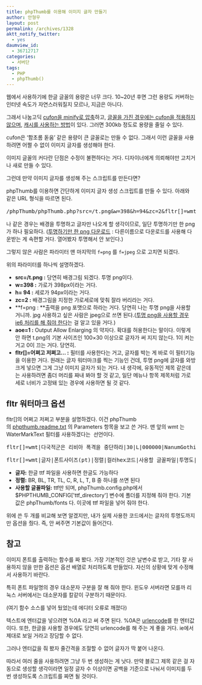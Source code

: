 ```yaml
---
title: phpThumb를 이용해 이미지 글자 만들기
author: 안형우
layout: post
permalink: /archives/1328
aktt_notify_twitter:
  - yes
daumview_id:
  - 36712717
categories:
  - 서버단
tags:
  - PHP
  - phpThumb()
---
```

웹에서 사용하기에 한글 글꼴의 용량은 너무 크다. 10~20년 후면 그런 용량도 커버하는 인터넷 속도가 자연스러워질지 모르나, 지금은 아니다.

그래서 나눔고딕 [cufon을 minify로 압축][1]하고, [글꼴을 가진 경우에는 cufon을 적용하지 않으며][2], [캐시를 사용하는 방법][3]이 있다. 그러면 300kb 정도로 용량을 줄일 수 있다.

cufon은 &#8216;함초롬 돋움&#8217; 같은 용량이 큰 글꼴로는 만들 수 없다. 그래서 이런 글꼴을 사용하려면 어쩔 수 없이 이미지 글자를 생성해야 한다.

이미지 글꼴의 커다란 단점은 수정이 불편하다는 거다. 디자이너에게 의뢰해야만 고치거나 새로 만들 수 있다.

그런데 만약 이미지 글자를 생성해 주는 스크립트를 만든다면?

phpThumb를 이용하면 간단하게 이미지 글자 생성 스크립트를 만들 수 있다. 아래와 같은 URL 형식을 따르면 된다.

<pre>/phpThumb/phpThumb.php?src=/t.png&w=398&h=94&zc=2&fltr[]=wmt|다국적군은 리비아 폭격을 중단하라|30|L|000000|NanumGothicBold.ttf|100|0|0&f=png&aoe=1</pre>

나 같은 경우는 배경을 투명하고 글자만 나오게 할 생각이므로, 일단 투명하기만 한 png가 하나 필요하다. ([투명하기만 한 png 다운로드][4] : 다른이름으로 다운로드를 사용해 다운받는 게 속편할 거다. 열어봤자 투명해서 안 보인다.)

그렇지 않은 사람은 파라미터 맨 마지막의 `f=png` 를 `f=jpeg` 으로 고치면 되겠다.

위의 파라미터를 하나씩 설명하겠다.

*   **src=/t.png :** 당연히 배경그림 되겠다. 투명 png이다.
*   **w=398 :** 가로가 398px이라는 거다.
*   **h= 94 :** 세로가 94px이라는 거다.
*   **zc=2 :** 배경그림을 지정한 가로세로에 맞춰 잘라 버리라는 거다.
*   **f=png : **출력을 png 포맷으로 하라는 거다. 당연히 나는 투명 png을 사용할 거니까. jpg 사용하고 싶은 사람은 jpeg으로 쓰면 된다.([투명 png을 사용할 경우 ie6 처리를 해 줘야 한다][5]는 걸 알고 있을 거다.)
*   **aoe=1 :** Output Allow Enlarging 의 약자다. 확대를 허용한다는 말이다. 이렇게 안 하면 t.png의 기본 사이즈인 100&#215;30 이상으로 글자가 써 지지 않는다. 1이 켜는 거고 0이 끄는 거다. 당연히.
*   **fltr[]=어쩌고 저쩌고&#8230; :** 필터를 사용한다는 거고, 글자를 박는 게 바로 이 필터기능을 이용한 거다. 원래는 글자 워터마크를 찍는 기능인 건데, 투명 png에 글자를 와방 크게 넣으면 그게 그냥 이미지 글자가 되는 거다. 내 생각에, 유동적인 제목 같은데는 사용하려면 좀더 머리를 짜내 봐야 할 것 같고, 일단 메뉴나 항목 제목처럼 가로세로 너비가 고정돼 있는 경우에 사용하면 될 것 같다.

## fltr 워터마크 옵션

fltr[]의 어쩌고 저쩌고 부분을 설명하겠다. 이건 phpThumb의 [phpthumb.readme.txt][6] 의 Parameters 항목을 보고 쓴 거다. 맨 앞의 wmt 는 WaterMarkText 필터를 사용하겠다는  선언이다.

<pre>fltr[]=wmt|다국적군은 리비아 폭격을 중단하라|30|L|000000|NanumGothicBold.ttf|100</pre>

<pre>fltr[]=wmt|글자|폰트사이즈(pt)|정렬|컬러hex코드|사용할 글꼴파일|투명도|마진|기울임 각도|배경색hex코드|배경색 투명도|배경 확산 방향</pre>

*   **글자:** 한글 ttf 파일을 사용하면 한글도 가능하다
*   **정렬:** BR, BL, TR, TL, C, R, L, T, B 중 하나를 쓰면 된다
*   **사용할 글꼴파일:** ttf만 되며, phpThumb.config.php에서 $PHPTHUMB\_CONFIG['ttf\_directory'] 변수에 폴더를 지정해 줘야 한다. 기본값은 phpThumb/fonts 다. 이곳에 ttf 파일을 넣어 줘야 한다.

위에 쓴 두 개를 비교해 보면 알겠지만, 내가 실제 사용한 코드에서는 글자의 투명도까지만 옵션을 줬다. 즉, 안 써주면 기본값이 들어간다.

## 참고

이미지 폰트를 출력하는 함수를 짜 봤다. 가장 기본적인 것은 날변수로 받고, 기타 잘 사용하지 않을 만한 옵션은 옵션 배열로 처리하도록 만들었다. 자신의 상황에 맞게 수정해서 사용하기 바란다.

특히 폰트 파일명의 경우 대소문자 구분을 잘 해 줘야 한다. 윈도우 서버라면 모를까 리눅스 서버에서는 대소문자를 칼같이 구분하기 때문이다.

(여기 함수 소스를 넣어 뒀었는데 에디터 오류로 깨졌다)

텍스트에 엔터값을 넣으려면 %0A 라고 써 주면 된다. %0A은 [urlencode][7]를 한 엔터값이다. 또한, 한글을 사용할 경우에도 당연히 urlencode를 해 주는 게 좋을 거다. ie에서 제대로 보일 거라고 장담할 수 없다.

그러나 엔터값을 줘 봤자 줄간격을 조절할 수 없어 글자가 딱 붙어 나온다.

따라서 여러 줄을 사용하려면 그냥 두 번 생성하는 게 낫다. 만약 블로그 제목 같은 걸 자동으로 생성할 생각이라면 일정 글자 수 이상이면 공백을 기준으로 나눠서 이미지를 두 번 생성하도록 스크립트를 짜면 될 것이다.

 [1]: https://mytory.net/archives/1048 "[minify] js, css 압축 – 웹사이트 속도 증가, 트래픽 절약"
 [2]: https://mytory.net/archives/1169 "나눔고딕으로 Cufon 적용 후, 나눔고딕이나 맑은 고딕이 있는 사람에게는 적용하지 않기"
 [3]: https://mytory.net/archives/1252 "[PHP]minify로 js와 css를 축소, 압축한 후 브라우저 캐시까지 활용하면 금상첨화다"
 [4]: /wp-content/uploads/custom/t.png
 [5]: https://mytory.net/archives/778 "IE6용 투명 png 적용 자바 스크립트 중 가장 나아 보이는 것 – background 이미지까지 처리해 주는 DD_belatedPNG"
 [6]: http://phpthumb.sourceforge.net/demo/docs/phpthumb.readme.txt
 [7]: http://kr.php.net/manual/kr/function.urlencode.php